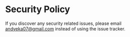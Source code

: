 # Security Policy

If you discover any security related issues, please email andyeka07@gmail.com instead of using the issue tracker.
